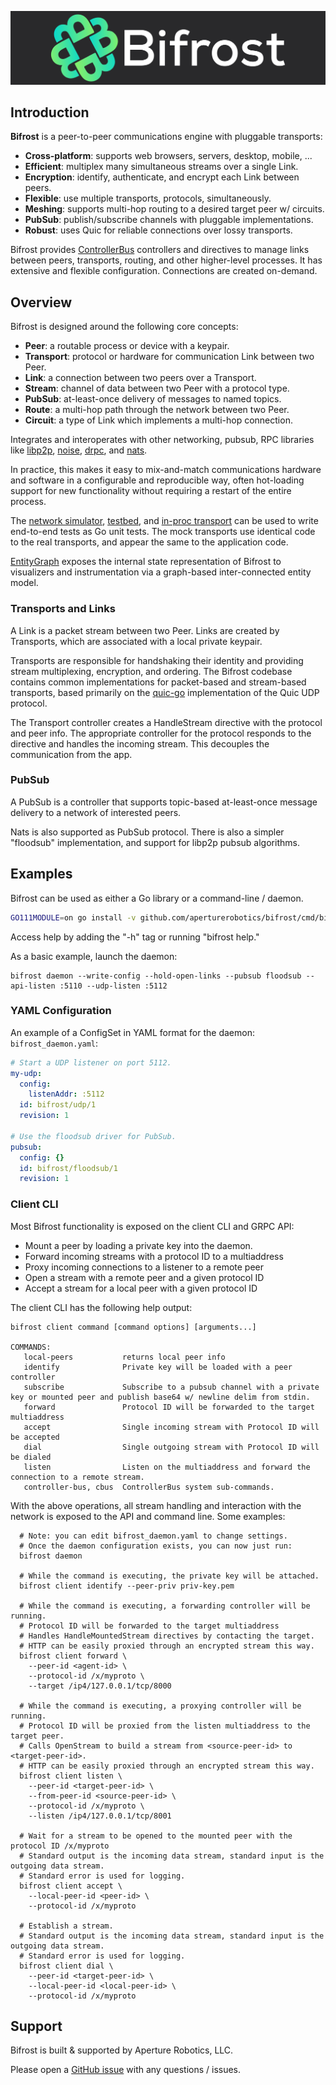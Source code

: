 ![Bifrost](./doc/img/bifrost-logo.png)

## Introduction

**Bifrost** is a peer-to-peer communications engine with pluggable transports:

 - **Cross-platform**: supports web browsers, servers, desktop, mobile, ...
 - **Efficient**: multiplex many simultaneous streams over a single Link.
 - **Encryption**: identify, authenticate, and encrypt each Link between peers.
 - **Flexible**: use multiple transports, protocols, simultaneously.
 - **Meshing**: supports multi-hop routing to a desired target peer w/ circuits.
 - **PubSub**: publish/subscribe channels with pluggable implementations.
 - **Robust**: uses Quic for reliable connections over lossy transports.

Bifrost provides [ControllerBus] controllers and directives to manage links
between peers, transports, routing, and other higher-level processes. It has
extensive and flexible configuration. Connections are created on-demand.

[ControllerBus]: https://github.com/aperturerobotics/controllerbus

## Overview

Bifrost is designed around the following core concepts:

 - **Peer**: a routable process or device with a keypair.
 - **Transport**: protocol or hardware for communication Link between two Peer.
 - **Link**: a connection between two peers over a Transport.
 - **Stream**: channel of data between two Peer with a protocol type.
 - **PubSub**: at-least-once delivery of messages to named topics.
 - **Route**: a multi-hop path through the network between two Peer.
 - **Circuit**: a type of Link which implements a multi-hop connection.

Integrates and interoperates with other networking, pubsub, RPC libraries like
[libp2p], [noise], [drpc], and [nats].

[drpc]: https://github.com/storj/drpc
[libp2p]: https://libp2p.io/
[noise]: https://github.com/perlin-network/noise
[nats]: https://nats.io

In practice, this makes it easy to mix-and-match communications hardware and
software in a configurable and reproducible way, often hot-loading support for
new functionality without requiring a restart of the entire process.

The [network simulator], [testbed], and [in-proc transport] can be used to write
end-to-end tests as Go unit tests. The mock transports use identical code to the
real transports, and appear the same to the application code.

[network simulator]: ./sim
[testbed]: ./testbed
[in-proc transport]: ./transport/inproc

[EntityGraph] exposes the internal state representation of Bifrost to
visualizers and instrumentation via a graph-based inter-connected entity model.

[EntityGraph]: https://github.com/aperturerobotics/entitygraph

### Transports and Links

A Link is a packet stream between two Peer. Links are created by Transports,
which are associated with a local private keypair.

Transports are responsible for handshaking their identity and providing stream
multiplexing, encryption, and ordering. The Bifrost codebase contains common
implementations for packet-based and stream-based transports, based primarily on
the [quic-go] implementation of the Quic UDP protocol.

[quic-go]: https://github.com/lucas-clemente/quic-go

The Transport controller creates a HandleStream directive with the protocol and
peer info. The appropriate controller for the protocol responds to the directive
and handles the incoming stream. This decouples the communication from the app.

### PubSub

A PubSub is a controller that supports topic-based at-least-once message
delivery to a network of interested peers.

Nats is also supported as PubSub protocol. There is also a simpler "floodsub"
implementation, and support for libp2p pubsub algorithms.

## Examples

Bifrost can be used as either a Go library or a command-line / daemon.

```bash
GO111MODULE=on go install -v github.com/aperturerobotics/bifrost/cmd/bifrost
```

Access help by adding the "-h" tag or running "bifrost help."

As a basic example, launch the daemon:

```
bifrost daemon --write-config --hold-open-links --pubsub floodsub --api-listen :5110 --udp-listen :5112
```

### YAML Configuration

An example of a ConfigSet in YAML format for the daemon: `bifrost_daemon.yaml`:

```yaml
# Start a UDP listener on port 5112.
my-udp:
  config:
    listenAddr: :5112
  id: bifrost/udp/1
  revision: 1

# Use the floodsub driver for PubSub.
pubsub:
  config: {}
  id: bifrost/floodsub/1
  revision: 1
```

### Client CLI

Most Bifrost functionality is exposed on the client CLI and GRPC API:

 - Mount a peer by loading a private key into the daemon.
 - Forward incoming streams with a protocol ID to a multiaddress
 - Proxy incoming connections to a listener to a remote peer
 - Open a stream with a remote peer and a given protocol ID
 - Accept a stream for a local peer with a given protocol ID

The client CLI has the following help output:

```
bifrost client command [command options] [arguments...]

COMMANDS:
   local-peers           returns local peer info
   identify              Private key will be loaded with a peer controller
   subscribe             Subscribe to a pubsub channel with a private key or mounted peer and publish base64 w/ newline delim from stdin.
   forward               Protocol ID will be forwarded to the target multiaddress
   accept                Single incoming stream with Protocol ID will be accepted
   dial                  Single outgoing stream with Protocol ID will be dialed
   listen                Listen on the multiaddress and forward the connection to a remote stream.
   controller-bus, cbus  ControllerBus system sub-commands.
```

With the above operations, all stream handling and interaction with the network
is exposed to the API and command line. Some examples:

```
  # Note: you can edit bifrost_daemon.yaml to change settings.
  # Once the daemon configuration exists, you can now just run:
  bifrost daemon

  # While the command is executing, the private key will be attached.
  bifrost client identify --peer-priv priv-key.pem

  # While the command is executing, a forwarding controller will be running.
  # Protocol ID will be forwarded to the target multiaddress
  # Handles HandleMountedStream directives by contacting the target.
  # HTTP can be easily proxied through an encrypted stream this way.
  bifrost client forward \
    --peer-id <agent-id> \
    --protocol-id /x/myproto \
    --target /ip4/127.0.0.1/tcp/8000

  # While the command is executing, a proxying controller will be running.
  # Protocol ID will be proxied from the listen multiaddress to the target peer.
  # Calls OpenStream to build a stream from <source-peer-id> to <target-peer-id>.
  # HTTP can be easily proxied through an encrypted stream this way.
  bifrost client listen \
    --peer-id <target-peer-id> \
    --from-peer-id <source-peer-id> \
    --protocol-id /x/myproto \
    --listen /ip4/127.0.0.1/tcp/8001

  # Wait for a stream to be opened to the mounted peer with the protocol ID /x/myproto
  # Standard output is the incoming data stream, standard input is the outgoing data stream.
  # Standard error is used for logging.
  bifrost client accept \
    --local-peer-id <peer-id> \
    --protocol-id /x/myproto 

  # Establish a stream.
  # Standard output is the incoming data stream, standard input is the outgoing data stream.
  # Standard error is used for logging.
  bifrost client dial \
    --peer-id <target-peer-id> \
    --local-peer-id <local-peer-id> \
    --protocol-id /x/myproto
```

## Support

Bifrost is built & supported by Aperture Robotics, LLC.

Please open a [GitHub issue] with any questions / issues.

[GitHub issue]: https://github.com/aperturerobotics/bifrost/issues/new
